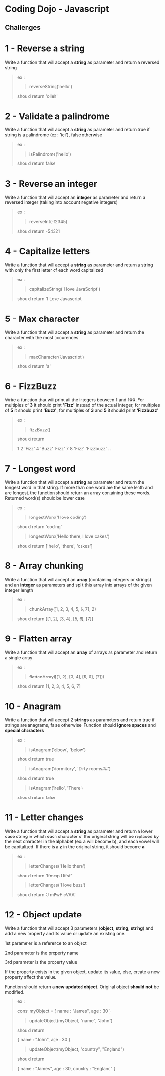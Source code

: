 # Coding Dojo - Javascript

## Challenges

# 1 - Reverse a string

Write a function that will accept a **string** as parameter and return a reversed string

> ex :
>
> > reverseString('hello')
>
> should return 'olleh'

# 2 - Validate a palindrome

Write a function that will accept a **string** as parameter and return true if string is a palindrome (ex : 'ici'), false otherwise

> ex :
>
> > isPalindrome('hello')
>
> should return false

# 3 - Reverse an integer

Write a function that will accept an **integer** as parameter and return a reversed integer (taking into account negative integers)

> ex :
>
> > reverseInt(-12345)
>
> should return -54321

# 4 - Capitalize letters

Write a function that will accept a **string** as parameter and return a string with only the first letter of each word capitalized

> ex :
>
> > capitalizeString('I love JavaScript')
>
> should return 'I Love Javascript'

# 5 - Max character

Write a function that will accept a **string** as parameter and return the character with the most occurences

> ex :
>
> > maxCharacter('Javascript')
>
> should return 'a'

# 6 - FizzBuzz

Write a function that will print all the integers between **1** and **100**. For multiples of **3** it should print **'Fizz'** instead of the actual integer, for multiples of **5** it should print **'Buzz'**, for multiples of **3** and **5** it should print **'Fizzbuzz'**

> ex :
>
> > fizzBuzz()
>
> should return
>
> 1
> 2
> 'Fizz'
> 4
> 'Buzz'
> 'Fizz'
> 7
> 8
> 'Fizz'
> 'Fizzbuzz'
> ...

# 7 - Longest word

Write a function that will accept a **string** as parameter and return the longest word in that string.
If more than one word are the same lenth and are longest, the function should return an array containing these words.
Returned word(s) should be lower case

> ex :
>
> > longestWord('I love coding')
>
> should return 'coding'
>
> > longestWord('Hello there, I love cakes')
>
> should return ['hello', 'there', 'cakes']

# 8 - Array chunking

Write a function that will accept an **array** (containing integers or strings) and an **integer** as parameters and split this array into arrays of the given integer length

> ex :
>
> > chunkArray([1, 2, 3, 4, 5, 6, 7], 2)
>
> should return [[1, 2], [3, 4], [5, 6], [7]]

# 9 - Flatten array

Write a function that will accept an **array** of arrays as parameter and return a single array

> ex :
>
> > flattenArray([[1, 2], [3, 4], [5, 6], [7]])
>
> should return [1, 2, 3, 4, 5, 6, 7]

# 10 - Anagram

Write a function that will accept 2 **strings** as parameters and return true if strings are anagrams, false otherwise.
Function should **ignore spaces** and **special characters**

> ex :
>
> > isAnagram('elbow', 'below')
>
> should return true
>
> > isAnagram('dormitory', 'Dirty rooms##')
>
> should return true
>
> > isAnagram('hello', 'There')
>
> should return false

# 11 - Letter changes

Write a function that will accept a **string** as parameter and return a lower case string in which each character of the original string will be replaced by the next character in the alphabet (ex: a will become b), and each vowel will be capitalized.
If there is a **z** in the original string, it should become **a**

> ex :
>
> > letterChanges('Hello there')
>
> should return 'Ifmmp Uifsf'
>
> > letterChanges('I love buzz')
>
> should return 'J mPwF cVAA'

# 12 - Object update

Write a function that will accept 3 parameters (**object**, **string**, **string**) and add a new property and its value or update an existing one.

1st parameter is a reference to an object

2nd parameter is the property name

3rd parameter is the property value

If the property exists in the given object, update its value, else, create a new property affect the value.

Function should return a **new updated object**. Original object **should not** be modified.

> ex :
>
> const myObject = {
> name : "James",
> age : 30
> }
>
> > updateObject(myObject, "name", "John")
>
> should return
>
> {
> name : "John",
> age : 30
> }
>
> > updateObject(myObject, "country", "England")
>
> should return
>
> {
> name : "James",
> age : 30,
> country : "England"
> }
